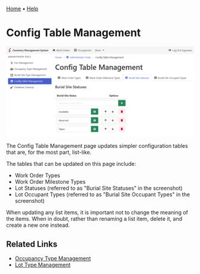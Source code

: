 [Home](https://cityssm.github.io/lot-occupancy-system/)
•
[Help](https://cityssm.github.io/lot-occupancy-system/docs/)

# Config Table Management

![Config Table Management](images/adminConfigTables.png)

The Config Table Management page updates simpler configuration tables
that are, for the most part, list-like.

The tables that can be updated on this page include:

- Work Order Types
- Work Order Milestone Types
- Lot Statuses (referred to as "Burial Site Statuses" in the screenshot)
- Lot Occupant Types (referred to as "Burial Site Occupant Types" in the screenshot)

When updating any list items, it is important not to change the meaning of the items.
When in doubt, rather than renaming a list item, delete it, and create a new one instead.

## Related Links

- [Occupancy Type Management](adminOccupancyTypes.md)
- [Lot Type Management](adminLotTypes.md)
